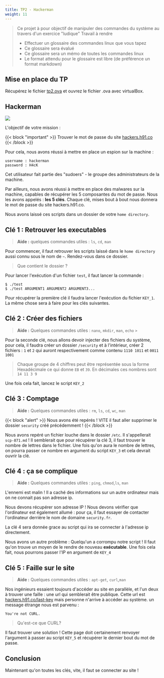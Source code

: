 ```yaml
---
title: TP2 - Hackerman
weight: 11
---
```


> Ce projet à pour objectif de manipuler des commandes du système au travers d'un exercice "ludique"
> Travail à rendre
>   - Effectuer un glossaire des commandes linux que vous tapez
>   - Ce glossaire sera évalué
>   - Ce glossaire sera un mémo de toutes les commandes linux
>   - Le format attendu pour le glossaire est libre (de préférence un format markdown)
## Mise en place du TP

Récupérez le fichier [tp2.ova](/media/tp2.ova) et ouvrez le fichier .ova avec virtualBox.



## Hackerman
![](https://media.giphy.com/media/MM0Jrc8BHKx3y/giphy.gif)

L'objectif de votre mission :

{{< block "important" >}}
Trouver le mot de passe du site <a href="https://hackers.h91.co/" target="blank">hackers.h91.co</a>
{{< /block >}}

Pour cela, nous avons réussi à mettre en place un espion sur la machine : 

```
username : hackerman
password : H4cK
```
Cet utilisateur fait partie des "sudoers" - le groupe des administrateurs de la machine.

Par ailleurs, nous avons réussi à mettre en place des malwares sur la machine, capables de récupérer les 5 composantes du mot de passe.
Nous les avons appelés : **les 5 clés**. 
Chaque clé, mises bout à bout nous donnera le mot de passe du site hackers.h91.co.

Nous avons laissé ces scripts dans un dossier de votre `home directory`.


## Clé 1 : Retrouver les executables
> **Aide :**
> quelques commandes utiles : `ls`, `cd`, `man`

Pour commencer, il faut retrouver les scripts laissé dans le `home directory` aussi connu sous le nom de `~`.
Rendez-vous dans ce dossier.

> Que contient le dossier ?

Pour lancer l'exécution d'un fichier `test`, il faut lancer la commande : 
```shell
$ ./test
$ ./test ARGUMENT1 ARGUMENT2 ARGUMENT3...
```

Pour récupérer la première clé il faudra lancer l'exécution du fichier `KEY_1`. La même chose sera à faire pour les clés suivantes.

## Clé 2 : Créer des fichiers
> **Aide :**
> Quelques commandes utiles : `nano`, `mkdir`, `man`, `echo` `>`

Pour la seconde clé, nous allons devoir injecter des fichiers du système, pour cela, il faudra créer un dossier `/security`
et à l'intérieur, créer 2 fichiers : `1` et `2` qui auront respectivement comme contenu `1110 1011` et `0011 1001`

> Chaque groupe de 4 chiffres peut être représentée sous la forme Hexadécimale ce qui donne `EB` et `39`.
> En décimales ces nombres sont `14 11 3 9`
> 

Une fois cela fait, lancez le script `KEY_2`

## Clé 3 : Comptage
> **Aide :**
> Quelques commandes utiles : `rm`, `ls`, `cd`, `wc`, `man`

{{< block "alert" >}}
Nous avons été repérés ! VITE il faut aller supprimer le dossier `security` créé précédemment ! {{< /block >}}

Nous avons repéré un fichier louche dans le dossier `/etc`. Il s'appellerait `scp-871.md` ! Il semblerait que pour récupérer la clé 3, il faut trouver le nombre de lettres dans le fichier.
Une fois qu'on aura le nombre de lettres, on pourra passer ce nombre en argument du script `KEY_3` et cela devrait ouvrir la clé.


## Clé 4 : ça se complique

> **Aide :**
> Quelques commandes utiles : `ping`, `chmod`,`ls`, `man`

L'ennemi est malin ! Il a caché des informations sur un autre ordinateur mais on ne connait pas son adresse ip.

Nous devons récupérer son adresse IP ! Nous devons vérifier que l'ordinateur est également allumé : pour ça, il faut essayer de contacter
l'ordinateur derrière le nom de domaine `security.fr`.

La clé 4 sera donnée grace au script qui ira se connecter à l'adresse ip directement.

Nous avons un autre problème : Quelqu'un a corrompu notre script ! Il faut qu'on trouve un moyen de le rendre de nouveau **exécutable**.
Une fois cela fait, nous pourrons passer l'IP en argument de `KEY_4`

## Clé 5 : Faille sur le site
> **Aide :**
> Quelques commandes utiles : `apt-get`, `curl`,`man`

Nos ingénieurs essaient toujours d'accéder au site en parallèle, et l'un deux à trouver une faille : une url qui semblerait être publique.
Cette url est [hackers.h91.co/last-key](https://hackers.h91.co/last-key) mais personne n'arrive à accéder au système.
un message étrange nous est parvenu :
```text
You're not CURL.
```
> Qu'est-ce que CURL?

Il faut trouver une solution ! Cette page doit certainement renvoyer l'argument à passer au script `KEY_5` et récupérer le dernier bout du mot de passe.


## Conclusion

Maintenant qu'on toutes les clés, vite, il faut se connecter au site !


